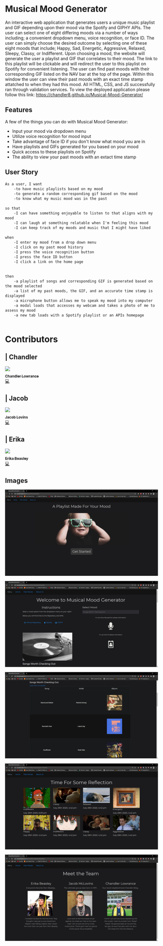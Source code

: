 # Musical Mood Generator

An interactive web application that generates users a unique music playlist and GIF depending upon their mood via the Spotify and GIPHY APIs. The user can select one of eight differing moods via a number of ways including; a convenient dropdown menu, voice recognition, or face ID. The user can simply choose the desired outcome by selecting one of these eight moods that include; Happy, Sad, Energetic, Aggressive, Relaxed, Sleepy, Classy, or Indifferent. Upon choosing a mood, the website will generate the user a playlist and GIF that correlates to their mood. The link to this playlist will be clickable and will redirect the user to this playlist on Spotify for convenient listening. The user can find past moods with their corresponding GIF listed on the NAV bar at the top of the page. Within this window the user can view their past moods with an exact time stamp attatched to when they had this mood. All HTML, CSS, and JS successfully ran through validation services. To view the deployed application please follow this link: https://chandler8.github.io/Musical-Mood-Generator/

## Features

A few of the things you can do with Musical Mood Generator:

* Input your mood via dropdown menu
* Utilize voice recognition for mood input 
* Take advantage of face ID if you don't know what mood you are in
* Have playlists and GIFs generated for you based on your mood
* Quick access to these playlists on Spotify
* The ability to view your past moods with an extact time stamp

## User Story

```
As a user, I want
    -to have music playlists based on my mood
    -to generate a random corresponding gif based on the mood
    -to know what my music mood was in the past

so that
    -I can have something enjoyable to listen to that aligns with my mood
    -I can laugh at something relatable when I'm feeling this mood
    -I can keep track of my moods and music that I might have liked 

when
    -I enter my mood from a drop down menu
    -I click on my past mood history
    -I press the voice recognition button
    -I press the face ID button
    -I click a link on the home page


then
    -a playlist of songs and corresponding GIF is generated based on the mood selected
    -a list of my past moods, the GIF, and an accurate time stamp is displayed
    -a microphone button allows me to speak my mood into my computer
    -a modal loads that accesses my webcam and takes a photo of me to assess my mood
    -a new tab loads with a Spotify playlist or an APIs homepage


```

# Contributors

| Chandler
------------ 

[<img src="https://avatars0.githubusercontent.com/u/65209786?s=400&u=cb17a056cc6e4ab1216a4b19a6d190d5a6727651&v=4" width="100px;"/><br /><sub><b>Chandler Lowrance</b></sub>](https://github.com/Chandler8)<br />[💻](https://github.com/Chandler8?tab=repositories "Repositories")

| Jacob
------------ 
[<img src="https://avatars1.githubusercontent.com/u/25386988?s=400&v=4" width="100px;"/><br /><sub><b>Jacob Lovins</b></sub>](https://github.com/jacoblovins)<br />[💻](https://github.com/jacoblovins?tab=repositories "Repositories")

| Erika
------------ 

[<img src="https://avatars0.githubusercontent.com/u/65298769?s=400&v=4" width="100px;"/><br /><sub><b>Erika Beasley</b></sub>](https://github.com/erikabeasley)<br />[💻](https://github.com/erikabeasley?tab=repositories "Repositories")

## Images

![](assets/images/Index1.JPG)

![](assets/images/Home1.JPG)

![](assets/images/Home2.JPG)

![](assets/images/Mood1.JPG)

![](assets/images/About1.JPG)